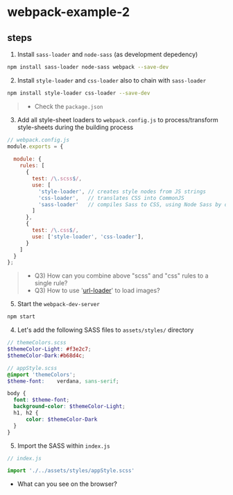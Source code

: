 # webpack-example-2


## steps

1. Install `sass-loader` and `node-sass` (as development depedency)
```bash
npm install sass-loader node-sass webpack --save-dev
```
2. Install `style-loader` and `css-loader` also to chain with `sass-loader`
```bash
npm install style-loader css-loader --save-dev
```
> - Check the `package.json`

3. Add all style-sheet loaders to `webpack.config.js` to process/transform style-sheets during the building process
```javascript
// webpack.config.js
module.exports = {
  
  module: {
    rules: [
      {
        test: /\.scss$/,
        use: [
          'style-loader', // creates style nodes from JS strings
          'css-loader',   // translates CSS into CommonJS
          'sass-loader'   // compiles Sass to CSS, using Node Sass by default
        ]
      },
      {
        test: /\.css$/,
        use: ['style-loader', 'css-loader'],
      }
    ]
  }
};
```

>- Q3) How can you combine above "scss" and "css" rules to a single rule?
>- Q3) How to use '[url-loader](https://github.com/webpack-contrib/url-loader)' to load images?

5. Start the `webpack-dev-server`
```bash
npm start
```

4. Let's add the following SASS files to `assets/styles/` directory
```scss
// themeColors.scss
$themeColor-Light: #f3e2c7;
$themeColor-Dark:#b68d4c;
```
```scss
// appStyle.scss
@import 'themeColors';
$theme-font:    verdana, sans-serif;

body {
  font: $theme-font;
  background-color: $themeColor-Light;
  h1, h2 {
      color: $themeColor-Dark
  }
}
```

5. Import the SASS within `index.js` 
```javascript
// index.js

import './../assets/styles/appStyle.scss'

```

 - What can you see on the browser?

